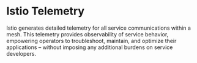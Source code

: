 # Istio Telemetry

Istio generates detailed telemetry for all service communications within a mesh. This telemetry
provides observability of service behavior, empowering operators to troubleshoot, maintain, and optimize their
applications – without imposing any additional burdens on service developers.